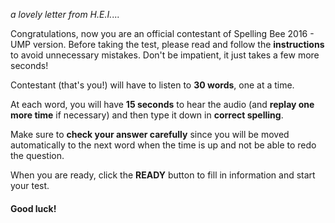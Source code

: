 *a lovely letter from H.E.I.*...

Congratulations, now you are an official contestant of Spelling Bee 2016 - UMP version.
Before taking the test, please read and follow the **instructions** to avoid unnecessary mistakes.
Don't be impatient, it just takes a few more seconds!

Contestant (that's you!) will have to listen to **30 words**, one at a time.

At each word, you will have **15 seconds** to hear the audio (and **replay one more time** if necessary)
and then type it down in **correct spelling**.

Make sure to **check your answer carefully**
since you will be moved automatically to the next word when the time is up
and not be able to redo the question.

When you are ready, click the **READY** button to fill in information and start your test.

#### Good luck!
